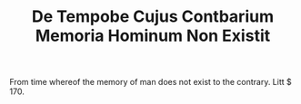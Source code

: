 ---
title: De Tempobe Cujus Contbarium Memoria Hominum Non Existit
letter: D
permalink: "/definitions/bld-de-tempobe-cujus-contbarium-memoria-hominum-non-existit.html"
body: From time whereof the memory of man does not exist to the contrary. Litt $ 170.
published_at: '2018-07-07'
source: Black's Law Dictionary 2nd Ed (1910)
layout: post
---